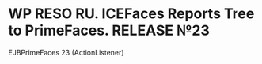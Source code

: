 # WP RESO RU. ICEFaces Reports Tree to PrimeFaces. RELEASE №23

EJBPrimeFaces 23 (ActionListener)



